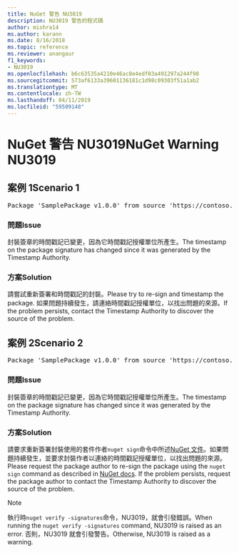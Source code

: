 ```yaml
---
title: NuGet 警告 NU3019
description: NU3019 警告的程式碼
author: mishra14
ms.author: karann
ms.date: 8/16/2018
ms.topic: reference
ms.reviewer: anangaur
f1_keywords:
- NU3019
ms.openlocfilehash: b6c63535a4210e46ac8e4edf03a491297a244f98
ms.sourcegitcommit: 573af6133a39601136181c1d98c09303f51a1ab2
ms.translationtype: MT
ms.contentlocale: zh-TW
ms.lasthandoff: 04/11/2019
ms.locfileid: "59509148"
---
```

# <a name="nuget-warning-nu3019"></a><span data-ttu-id="9b82a-103">NuGet 警告 NU3019</span><span class="sxs-lookup"><span data-stu-id="9b82a-103">NuGet Warning NU3019</span></span>

## <a name="scenario-1"></a><span data-ttu-id="9b82a-104">案例 1</span><span class="sxs-lookup"><span data-stu-id="9b82a-104">Scenario 1</span></span>

<pre>Package 'SamplePackage v1.0.0' from source 'https://contoso.com/index.json': The timestamp integrity check failed.</pre>

### <a name="issue"></a><span data-ttu-id="9b82a-105">問題</span><span class="sxs-lookup"><span data-stu-id="9b82a-105">Issue</span></span>

<span data-ttu-id="9b82a-106">封裝簽章的時間戳記已變更，因為它時間戳記授權單位所產生。</span><span class="sxs-lookup"><span data-stu-id="9b82a-106">The timestamp on the package signature has changed since it was generated by the Timestamp Authority.</span></span>


### <a name="solution"></a><span data-ttu-id="9b82a-107">方案</span><span class="sxs-lookup"><span data-stu-id="9b82a-107">Solution</span></span>

<span data-ttu-id="9b82a-108">請嘗試重新簽署和時間戳記的封裝。</span><span class="sxs-lookup"><span data-stu-id="9b82a-108">Please try to re-sign and timestamp the package.</span></span> <span data-ttu-id="9b82a-109">如果問題持續發生，請連絡時間戳記授權單位，以找出問題的來源。</span><span class="sxs-lookup"><span data-stu-id="9b82a-109">If the problem persists, contact the Timestamp Authority to discover the source of the problem.</span></span>



## <a name="scenario-2"></a><span data-ttu-id="9b82a-110">案例 2</span><span class="sxs-lookup"><span data-stu-id="9b82a-110">Scenario 2</span></span>

<pre>Package 'SamplePackage v1.0.0' from source 'https://contoso.com/index.json': The primary signature's timestamp integrity check failed.</pre>

### <a name="issue"></a><span data-ttu-id="9b82a-111">問題</span><span class="sxs-lookup"><span data-stu-id="9b82a-111">Issue</span></span>

<span data-ttu-id="9b82a-112">封裝簽章的時間戳記已變更，因為它時間戳記授權單位所產生。</span><span class="sxs-lookup"><span data-stu-id="9b82a-112">The timestamp on the package signature has changed since it was generated by the Timestamp Authority.</span></span>


### <a name="solution"></a><span data-ttu-id="9b82a-113">方案</span><span class="sxs-lookup"><span data-stu-id="9b82a-113">Solution</span></span>

<span data-ttu-id="9b82a-114">請要求重新簽署封裝使用的套件作者`nuget sign`命令中所述[NuGet 文件](https://docs.microsoft.com/en-us/nuget/create-packages/sign-a-package)。如果問題持續發生，並要求封裝作者以連絡的時間戳記授權單位，以找出問題的來源。</span><span class="sxs-lookup"><span data-stu-id="9b82a-114">Please request the package author to re-sign the package using the `nuget sign` command as described in [NuGet docs](https://docs.microsoft.com/en-us/nuget/create-packages/sign-a-package). If the problem persists, request the package author to contact the Timestamp Authority to discover the source of the problem.</span></span>


> [!Note]
> <span data-ttu-id="9b82a-115">執行時`nuget verify -signatures`命令，NU3019，就會引發錯誤。</span><span class="sxs-lookup"><span data-stu-id="9b82a-115">When running the `nuget verify -signatures` command, NU3019 is raised as an error.</span></span> <span data-ttu-id="9b82a-116">否則，NU3019 就會引發警告。</span><span class="sxs-lookup"><span data-stu-id="9b82a-116">Otherwise, NU3019 is raised as a warning.</span></span>
